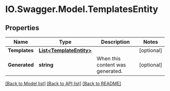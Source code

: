 # IO.Swagger.Model.TemplatesEntity
## Properties

Name | Type | Description | Notes
------------ | ------------- | ------------- | -------------
**Templates** | [**List&lt;TemplateEntity&gt;**](TemplateEntity.md) |  | [optional] 
**Generated** | **string** | When this content was generated. | [optional] 

[[Back to Model list]](../README.md#documentation-for-models) [[Back to API list]](../README.md#documentation-for-api-endpoints) [[Back to README]](../README.md)

